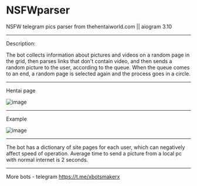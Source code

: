# NSFWparser
NSFW telegram pics parser from thehentaiworld.com  || aiogram 3.10
________________________________
Description:

The bot collects information about pictures and videos on a random page in the grid, then parses links that don't contain video, and then sends a random picture to the user, according to the queue. When the queue comes to an end, a random page is selected again and the process goes in a circle.
________________________________
Hentai page

![image](https://github.com/user-attachments/assets/21b3eab9-e0ea-4d61-8eab-5e91fbbed0bc)
________________________________
Example

![image](https://github.com/user-attachments/assets/6f5ece11-1c0b-4de5-a4d0-595b3dac7c6f)
________________________________
The bot has a dictionary of site pages for each user, which can negatively affect speed of operation.
Average time to send a picture from a local pc with normal internet is 2 seconds.
________________________________
More bots - telegram https://t.me/xbotsmakerx
